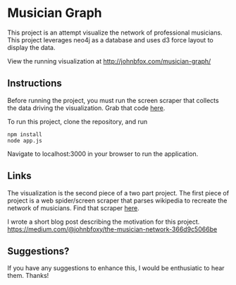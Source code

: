 # Musician Graph

This project is an attempt visualize the network of professional musicians. This project leverages neo4j as a database and uses d3 force layout to display the data.

View the running visualization at http://johnbfox.com/musician-graph/

## Instructions

Before running the project, you must run the screen scraper that collects the data driving the visualization.  Grab that code [here](https://github.com/johnbfox/ArtistGraphCrawler).

To run this project, clone the repository, and run

```
npm install
node app.js
```

Navigate to localhost:3000 in your browser to run the application.

## Links

The visualization is the second piece of a two part project.  The first piece of project is a web spider/screen scraper that parses wikipedia to recreate the network of musicians.  Find that scraper [here](https://github.com/johnbfox/ArtistGraphCrawler).

I wrote a short blog post describing the motivation for this project.
https://medium.com/@johnbfoxy/the-musician-network-366d9c5066be

## Suggestions?

If you have any suggestions to enhance this, I would be enthusiatic to hear them.  Thanks!
